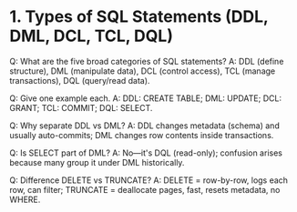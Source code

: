 # 1. Types of SQL Statements (DDL, DML, DCL, TCL, DQL)

Q: What are the five broad categories of SQL statements?
A: DDL (define structure), DML (manipulate data), DCL (control access), TCL (manage transactions), DQL (query/read data).

Q: Give one example each.
A: DDL: CREATE TABLE; DML: UPDATE; DCL: GRANT; TCL: COMMIT; DQL: SELECT.

Q: Why separate DDL vs DML?
A: DDL changes metadata (schema) and usually auto-commits; DML changes row contents inside transactions.

Q: Is SELECT part of DML?
A: No—it's DQL (read-only); confusion arises because many group it under DML historically.

Q: Difference DELETE vs TRUNCATE?
A: DELETE = row-by-row, logs each row, can filter; TRUNCATE = deallocate pages, fast, resets metadata, no WHERE.
